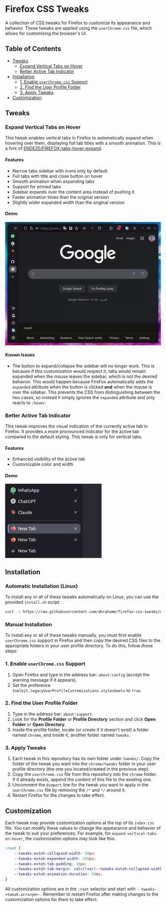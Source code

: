 # Firefox CSS Tweaks

A collection of CSS tweaks for Firefox to customize its appearance and behavior. These tweaks are applied using the `userChrome.css` file, which allows for customizing the browser's UI.

## Table of Contents
- [Tweaks](#tweaks)
	- [Expand Vertical Tabs on Hover](#expand-vertical-tabs-on-hover)
	- [Better Active Tab Indicator](#better-active-tab-indicator)
- [Installation](#installation)
	- [1. Enable `userChrome.css` Support](#1-enable-userchromecss-support)
	- [2. Find the User Profile Folder](#2-find-the-user-profile-folder)
	- [3. Apply Tweaks](#3-apply-tweaks)
- [Customization](#customization)

## Tweaks

### Expand Vertical Tabs on Hover

This tweak enables vertical tabs in Firefox to automatically expand when hovering over them, displaying full tab titles with a smooth animation. This is a fork of [ENDE25/FIREFOX-tabs-hover-expand](https://github.com/ENDE25/FIREFOX-tabs-hover-expand).

#### Features

- Narrow tabs sidebar with icons only by default
- Full tabs with title and close button on hover
- Smooth animation when expanding tabs
- Support for pinned tabs
- Sidebar expands over the content area instead of pushing it
- Faster animation times than the original version
- Slightly wider expanded width than the original version

#### Demo
![Demo](/demos/expand-vertical-tabs-on-hover/demo.webp)

#### Known Issues

- The button to expand/collapse the sidebar will no longer work. This is because if this customization would respect it, tabs would remain expanded when the mouse leaves the sidebar, which is not the desired behavior. This would happen because FireFox automatically adds the `expanded` attribute when the button is clicked **and** when the mouse is over the sidebar. This prevents the CSS from distinguishing between the two cases, so instead it simply ignores the `expanded` attribute and only reacts to `:hover`.

### Better Active Tab Indicator

This tweak improves the visual indication of the currently active tab in Firefox. It provides a more pronounced indicator for the active tab compared to the default styling. This tweak is only for vertical tabs.

#### Features

- Enhanced visibility of the active tab
- Customizable color and width

#### Demo
![Demo](/demos/better-active-tab-indicator/demo.png)

## Installation

### Automatic Installation (Linux)

To install any or all of these tweaks automatically on Linux, you can use the provided `install.sh` script.
```sh
curl -s https://raw.githubusercontent.com/abrahamm/firefox-css-tweaks/main/install.sh | bash -s
```

### Manual Installation

To install any or all of these tweaks manually, you must first enable `userChrome.css` support in Firefox and then copy the desired CSS files to the appropriate folders in your user profile directory. To do this, follow these steps:

### 1. Enable `userChrome.css` Support
1. Open Firefox and type in the address bar: `about:config` (accept the warning message if it appears).
1. Set the preference `toolkit.legacyUserProfileCustomizations.stylesheets` to `true`.

### 2. Find the User Profile Folder
1. Type in the address bar: `about:support`.
1. Look for the **Profile Folder** or **Profile Directory** section and click **Open Folder** or **Open Directory**.
1. Inside the profile folder, locate (or create if it doesn't exist) a folder named `chrome`, and inside it, another folder named `tweaks`.

### 3. Apply Tweaks
1. Each tweak in this repository has its own folder under `tweaks/`. Copy the folder of the tweak you want into the `chrome/tweaks` folder in your user profile directory (the one you located/created in the previous step).
1. Copy the `userChrome.css` file from this repository into the `chrome` folder. If it already exists, append the content of this file to the existing one.
1. Uncomment the `@import` line for the tweak you want to apply in the `userChrome.css` file by removing the `/*` and `*/` around it.
1. Restart Firefox for the changes to take effect.

## Customization

Each tweak may provide customization options at the top of its `index.css` file. You can modify these values to change the appearance and behavior of the tweak to suit your preferences. For example, for `expand-vertical-tabs-on-hover`, the customization options may look like this:

```css
:root {
	--tweaks-evtoh-collapsed-width: 50px;
	--tweaks-evtoh-expanded-width: 250px;
	--tweaks-evtoh-tab-padding: 10px;
	--tweaks-evtoh-tab-margin: calc((var(--tweaks-evtoh-collapsed-width) - var(--tweaks-evtoh-tab-padding) * 2 - var(--icon-size-default)) / 2);
	--tweaks-evtoh-animation-duration: 50ms;
}
```

All customization options are in the `:root` selector and start with `--tweaks-<tweak-acronym>-`. Remember to restart Firefox after making changes to the customization options for them to take effect.

